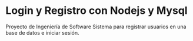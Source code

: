 # Login y Registro con Nodejs y Mysql
Proyecto de Ingeniería de Software 
Sistema para registrar usuarios en una base de datos e iniciar sesión.

